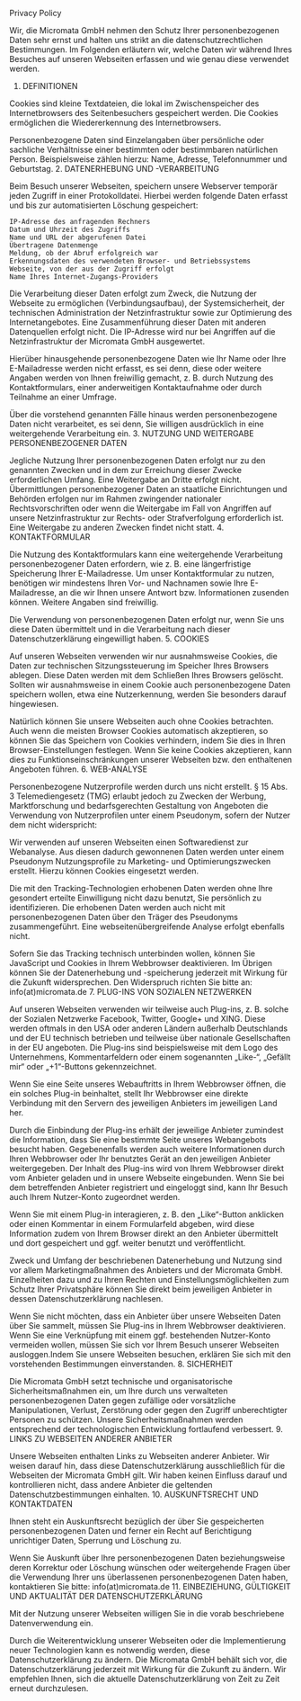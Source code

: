 
Privacy Policy

Wir, die Micromata GmbH nehmen den Schutz Ihrer personenbezogenen Daten sehr ernst und halten uns strikt an die datenschutzrechtlichen Bestimmungen. Im Folgenden erläutern wir, welche Daten wir während Ihres Besuches auf unseren Webseiten erfassen und wie genau diese verwendet werden.
1. DEFINITIONEN

Cookies sind kleine Textdateien, die lokal im Zwischenspeicher des Internetbrowsers des Seitenbesuchers gespeichert werden. Die Cookies ermöglichen die Wiedererkennung des Internetbrowsers.

Personenbezogene Daten sind Einzelangaben über persönliche oder sachliche Verhältnisse einer bestimmten oder bestimmbaren natürlichen Person. Beispielsweise zählen hierzu: Name, Adresse, Telefonnummer und Geburtstag.
2. DATENERHEBUNG UND -VERARBEITUNG

Beim Besuch unserer Webseiten, speichern unsere Webserver temporär jeden Zugriff in einer Protokolldatei. Hierbei werden folgende Daten erfasst und bis zur automatisierten Löschung gespeichert:

    IP-Adresse des anfragenden Rechners
    Datum und Uhrzeit des Zugriffs
    Name und URL der abgerufenen Datei
    Übertragene Datenmenge
    Meldung, ob der Abruf erfolgreich war
    Erkennungsdaten des verwendeten Browser- und Betriebssystems
    Webseite, von der aus der Zugriff erfolgt
    Name Ihres Internet-Zugangs-Providers

Die Verarbeitung dieser Daten erfolgt zum Zweck, die Nutzung der Webseite zu ermöglichen (Verbindungsaufbau), der Systemsicherheit, der technischen Administration der Netzinfrastruktur sowie zur Optimierung des Internetangebotes. Eine Zusammenführung dieser Daten mit anderen Datenquellen erfolgt nicht. Die IP-Adresse wird nur bei Angriffen auf die Netzinfrastruktur der Micromata GmbH ausgewertet.

Hierüber hinausgehende personenbezogene Daten wie Ihr Name oder Ihre E-Mailadresse werden nicht erfasst, es sei denn, diese oder weitere Angaben werden von Ihnen freiwillig gemacht, z. B. durch Nutzung des Kontaktformulars, einer anderweitigen Kontaktaufnahme oder durch Teilnahme an einer Umfrage.

Über die vorstehend genannten Fälle hinaus werden personenbezogene Daten nicht verarbeitet, es sei denn, Sie willigen ausdrücklich in eine weitergehende Verarbeitung ein.
3. NUTZUNG UND WEITERGABE PERSONENBEZOGENER DATEN

Jegliche Nutzung Ihrer personenbezogenen Daten erfolgt nur zu den genannten Zwecken und in dem zur Erreichung dieser Zwecke erforderlichen Umfang. Eine Weitergabe an Dritte erfolgt nicht. Übermittlungen personenbezogener Daten an staatliche Einrichtungen und Behörden erfolgen nur im Rahmen zwingender nationaler Rechtsvorschriften oder wenn die Weitergabe im Fall von Angriffen auf unsere Netzinfrastruktur zur Rechts- oder Strafverfolgung erforderlich ist. Eine Weitergabe zu anderen Zwecken findet nicht statt.
4. KONTAKTFORMULAR

Die Nutzung des Kontaktformulars kann eine weitergehende Verarbeitung personenbezogener Daten erfordern, wie z. B. eine längerfristige Speicherung Ihrer E-Mailadresse. Um unser Kontaktformular zu nutzen, benötigen wir mindestens Ihren Vor- und Nachnamen sowie Ihre E-Mailadresse, an die wir Ihnen unsere Antwort bzw. Informationen zusenden können. Weitere Angaben sind freiwillig.

Die Verwendung von personenbezogenen Daten erfolgt nur, wenn Sie uns diese Daten übermittelt und in die Verarbeitung nach dieser Datenschutzerklärung eingewilligt haben.
5. COOKIES

Auf unseren Webseiten verwenden wir nur ausnahmsweise Cookies, die Daten zur technischen Sitzungssteuerung im Speicher Ihres Browsers ablegen. Diese Daten werden mit dem Schließen Ihres Browsers gelöscht. Sollten wir ausnahmsweise in einem Cookie auch personenbezogene Daten speichern wollen, etwa eine Nutzerkennung, werden Sie besonders darauf hingewiesen.

Natürlich können Sie unsere Webseiten auch ohne Cookies betrachten. Auch wenn die meisten Browser Cookies automatisch akzeptieren, so können Sie das Speichern von Cookies verhindern, indem Sie dies in Ihren Browser-Einstellungen festlegen. Wenn Sie keine Cookies akzeptieren, kann dies zu Funktionseinschränkungen unserer Webseiten bzw. den enthaltenen Angeboten führen.
6. WEB-ANALYSE

Personenbezogene Nutzerprofile werden durch uns nicht erstellt. § 15 Abs. 3 Telemediengesetz (TMG) erlaubt jedoch zu Zwecken der Werbung, Marktforschung und bedarfsgerechten Gestaltung von Angeboten die Verwendung von Nutzerprofilen unter einem Pseudonym, sofern der Nutzer dem nicht widerspricht:

Wir verwenden auf unseren Webseiten einen Softwaredienst zur Webanalyse. Aus diesen dadurch gewonnenen Daten werden unter einem Pseudonym Nutzungsprofile zu Marketing- und Optimierungszwecken erstellt. Hierzu können Cookies eingesetzt werden.

Die mit den Tracking-Technologien erhobenen Daten werden ohne Ihre gesondert erteilte Einwilligung nicht dazu benutzt, Sie persönlich zu identifizieren. Die erhobenen Daten werden auch nicht mit personenbezogenen Daten über den Träger des Pseudonyms zusammengeführt. Eine webseitenübergreifende Analyse erfolgt ebenfalls nicht.

Sofern Sie das Tracking technisch unterbinden wollen, können Sie JavaScript und Cookies in Ihrem Webbrowser deaktivieren. Im Übrigen können Sie der Datenerhebung und -speicherung jederzeit mit Wirkung für die Zukunft widersprechen. Den Widerspruch richten Sie bitte an: info(at)micromata.de
7. PLUG-INS VON SOZIALEN NETZWERKEN

Auf unseren Webseiten verwenden wir teilweise auch Plug-ins, z. B. solche der Sozialen Netzwerke Facebook, Twitter, Google+ und XING. Diese werden oftmals in den USA oder anderen Ländern außerhalb Deutschlands und der EU technisch betrieben und teilweise über nationale Gesellschaften in der EU angeboten. Die Plug-ins sind beispielsweise mit dem Logo des Unternehmens, Kommentarfeldern oder einem sogenannten „Like-“, „Gefällt mir“ oder „+1“-Buttons gekennzeichnet.

Wenn Sie eine Seite unseres Webauftritts in Ihrem Webbrowser öffnen, die ein solches Plug-in beinhaltet, stellt Ihr Webbrowser eine direkte Verbindung mit den Servern des jeweiligen Anbieters im jeweiligen Land her.

Durch die Einbindung der Plug-ins erhält der jeweilige Anbieter zumindest die Information, dass Sie eine bestimmte Seite unseres Webangebots besucht haben. Gegebenenfalls werden auch weitere Informationen durch Ihren Webbrowser oder Ihr benutztes Gerät an den jeweiligen Anbieter weitergegeben. Der Inhalt des Plug-ins wird von Ihrem Webbrowser direkt vom Anbieter geladen und in unsere Webseite eingebunden. Wenn Sie bei dem betreffenden Anbieter registriert und eingeloggt sind, kann Ihr Besuch auch Ihrem Nutzer-Konto zugeordnet werden.

Wenn Sie mit einem Plug-in interagieren, z. B. den „Like“-Button anklicken oder einen Kommentar in einem Formularfeld abgeben, wird diese Information zudem von Ihrem Browser direkt an den Anbieter übermittelt und dort gespeichert und ggf. weiter benutzt und veröffentlicht.

Zweck und Umfang der beschriebenen Datenerhebung und Nutzung sind vor allem Marketingmaßnahmen des Anbieters und der Micromata GmbH. Einzelheiten dazu und zu Ihren Rechten und Einstellungsmöglichkeiten zum Schutz Ihrer Privatsphäre können Sie direkt beim jeweiligen Anbieter in dessen Datenschutzerklärung nachlesen.

Wenn Sie nicht möchten, dass ein Anbieter über unsere Webseiten Daten über Sie sammelt, müssen Sie Plug-ins in Ihrem Webbrowser deaktivieren. Wenn Sie eine Verknüpfung mit einem ggf. bestehenden Nutzer-Konto vermeiden wollen, müssen Sie sich vor Ihrem Besuch unserer Webseiten ausloggen.Indem Sie unsere Webseiten besuchen, erklären Sie sich mit den vorstehenden Bestimmungen einverstanden.
8. SICHERHEIT

Die Micromata GmbH setzt technische und organisatorische Sicherheitsmaßnahmen ein, um Ihre durch uns verwalteten personenbezogenen Daten gegen zufällige oder vorsätzliche Manipulationen, Verlust, Zerstörung oder gegen den Zugriff unberechtigter Personen zu schützen. Unsere Sicherheitsmaßnahmen werden entsprechend der technologischen Entwicklung fortlaufend verbessert.
9. LINKS ZU WEBSEITEN ANDERER ANBIETER

Unsere Webseiten enthalten Links zu Webseiten anderer Anbieter. Wir weisen darauf hin, dass diese Datenschutzerklärung ausschließlich für die Webseiten der Micromata GmbH gilt. Wir haben keinen Einfluss darauf und kontrollieren nicht, dass andere Anbieter die geltenden Datenschutzbestimmungen einhalten.
10. AUSKUNFTSRECHT UND KONTAKTDATEN

Ihnen steht ein Auskunftsrecht bezüglich der über Sie gespeicherten personenbezogenen Daten und ferner ein Recht auf Berichtigung unrichtiger Daten, Sperrung und Löschung zu.

Wenn Sie Auskunft über Ihre personenbezogenen Daten beziehungsweise deren Korrektur oder Löschung wünschen oder weitergehende Fragen über die Verwendung Ihrer uns überlassenen personenbezogenen Daten haben, kontaktieren Sie bitte: info(at)micromata.de
11. EINBEZIEHUNG, GÜLTIGKEIT UND AKTUALITÄT DER DATENSCHUTZERKLÄRUNG

Mit der Nutzung unserer Webseiten willigen Sie in die vorab beschriebene Datenverwendung ein.

Durch die Weiterentwicklung unserer Webseiten oder die Implementierung neuer Technologien kann es notwendig werden, diese Datenschutzerklärung zu ändern. Die Micromata GmbH behält sich vor, die Datenschutzerklärung jederzeit mit Wirkung für die Zukunft zu ändern. Wir empfehlen Ihnen, sich die aktuelle Datenschutzerklärung von Zeit zu Zeit erneut durchzulesen.
